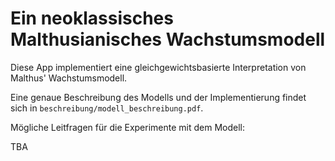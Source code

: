 # Ein neoklassisches Malthusianisches Wachstumsmodell

Diese App implementiert eine gleichgewichtsbasierte Interpretation von
Malthus' Wachstumsmodell.

Eine genaue Beschreibung des Modells und der Implementierung findet sich in
`beschreibung/modell_beschreibung.pdf`.

Mögliche Leitfragen für die Experimente mit dem Modell:

TBA
